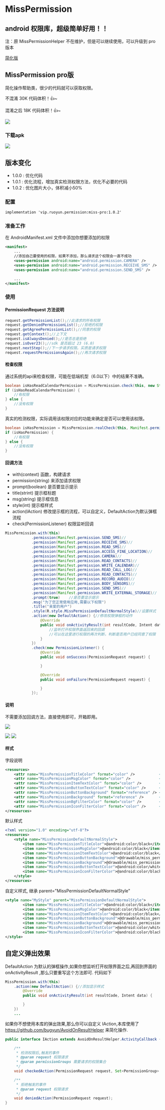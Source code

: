 # MissPermission
android 权限库，超级简单好用！！
---
注：原 MissPermissionHelper 不在维护，但是可以继续使用，可以升级到 pro 版本

[简化版](https://github.com/bugyun/MissPermission/blob/master/MissPermission/README.md)

## MissPermission pro版
简化操作帮助类，很少的代码就可以获取权限。

不混淆 30K 代码体积！👍~

混淆之后 18K 代码体积！👍~

![](https://github.com/bugyun/MissPermission/blob/master/art/0dcc4-xa8pr1.gif?raw=true)

### 下载apk


![](https://github.com/bugyun/MissPermission/blob/master/art/down.png?raw=true)

## 版本变化

- 1.0.0 : 优化代码
- 1.0.1 : 优化流程，增加真实检测权限方法，优化不必要的代码
- 1.0.2 : 优化图片大小，体积减小50%

### 配置
```xml
implementation 'vip.ruoyun.permission:miss-pro:1.0.2'
```

### 准备工作
在 AndroidManifest.xml 文件中添加你想要添加的权限
```xml
<manifest>
    ...
    //添加自己要使用的权限，如果不添加，那么请求这个权限会一直不成功
    <uses-permission android:name="android.permission.CAMERA" />
    <uses-permission android:name="android.permission.RECEIVE_SMS" />
    <uses-permission android:name="android.permission.SEND_SMS" />

    ...
</manifest>
```

### 使用

#### PermissionRequest 方法说明

```java
request.getPermissionList();//此请求的所有权限
request.getDeniedPermissionList();//拒绝的权限
request.getAgreePermissionList();//同意的权限
request.getContext();//上下文
request.isAlwaysDenied();//是否总是拒绝
request.isOver23();//sdk 是否超过 23 (6.0)
request.nextStep();//下一步请求权限。实质是请求权限
request.requestPermissionsAgain();//再次请求权限
```

#### 检查权限

通过系统的api来检查权限，可能在低端机型（6.0以下）中的结果不准确。
```java
boolean isHasReadCalendarPermission = MissPermission.check(this, new String[]{Manifest.permission.READ_CALENDAR});
if (isHasReadCalendarPermission) {
    //有权限
} else {
    //没有权限
}
```

真实的检测权限，实际调用该权限对应的功能来确定是否可以使用该权限。
```java
boolean isHasPermission = MissPermission.realCheck(this, Manifest.permission.READ_SMS);
if (isHasPermission) {
    //有权限
} else {
    //没有权限
}
```



#### 回调方法

- with(context) 函数，构建请求
- permission(string) 来添加请求权限
- prompt(boolean) 是否要显示提示
- title(strint) 提示框标题
- msg(string) 提示框信息
- style(int) 提示框样式
- action(IAction) 修改提示框的流程，可以自定义，DefaultAction为默认弹框流程
- check(PermissionListener) 权限监听回调


```java
MissPermission.with(this)
            .permission(Manifest.permission.SEND_SMS)//
            .permission(Manifest.permission.RECEIVE_SMS)//
            .permission(Manifest.permission.READ_SMS)//
            .permission(Manifest.permission.ACCESS_FINE_LOCATION)//
            .permission(Manifest.permission.CAMERA)//
            .permission(Manifest.permission.READ_CONTACTS)//
            .permission(Manifest.permission.WRITE_CALENDAR)//
            .permission(Manifest.permission.READ_CALL_LOG)//
            .permission(Manifest.permission.READ_CONTACTS)//
            .permission(Manifest.permission.RECORD_AUDIO)//
            .permission(Manifest.permission.BODY_SENSORS)//
            .permission(Manifest.permission.SEND_SMS)//
            .permission(Manifest.permission.WRITE_EXTERNAL_STORAGE)//
            .prompt(true)    //是否要显示提示
            .msg("为了您正常使用应用,需要以下权限")
            .title("亲爱的用户")
            .style(R.style.MissPermissionDefaultNormalStyle)//设置样式
            .action(new DefaultAction() {//修改权限弹框的动作
                @Override
                public void onActivityResult(int resultCode, Intent data) {
                    //监听打开权限界面返回来的回调
                    //可以在这里进行权限的再次判断，判断是否用户已经同意了权限
                }
            })
            .check(new PermissionListener() {
                @Override
                public void onSuccess(PermissionRequest request) {

                }

                @Override
                public void onFailure(PermissionRequest request) {

                }
            });
```



#### 说明

不需要添加回调方法，直接使用即可，开箱即用。

![](https://github.com/bugyun/MissPermission/blob/master/art/Screenshot_20190805-165801.jpg?raw=true)

![](https://github.com/bugyun/MissPermission/blob/master/art/Screenshot_20190816-233942.jpg?raw=true)
![](https://github.com/bugyun/MissPermission/blob/master/art/Screenshot_20190816-233958.jpg?raw=true)

#### 样式
字段说明
```xml
<resources>
    <attr name="MissPermissionTitleColor" format="color" />           <!--标题文字颜色-->
    <attr name="MissPermissionMsgColor" format="color" />             <!--描述文字颜色-->
    <attr name="MissPermissionItemTextColor" format="color" />        <!--权限文字颜色-->
    <attr name="MissPermissionButtonTextColor" format="color" />      <!--按钮文字颜色-->
    <attr name="MissPermissionButtonBackground" format="reference" /> <!--按钮背景-->
    <attr name="MissPermissionBackground" format="reference" />       <!--对话框背景-->
    <attr name="MissPermissionBgFilterColor" format="color" />        <!--背景过滤色-->
    <attr name="MissPermissionIconFilterColor" format="color" />      <!--图标颜色-->
</resources>
```

默认样式
```xml
<?xml version="1.0" encoding="utf-8"?>
<resources>
    <style name="MissPermissionDefaultNormalStyle">
        <item name="MissPermissionTitleColor">@android:color/black</item>
        <item name="MissPermissionMsgColor">@android:color/black</item>
        <item name="MissPermissionItemTextColor">@android:color/black</item>
        <item name="MissPermissionButtonBackground">@drawable/miss_permission_shape_btn_next</item>
        <item name="MissPermissionBackground">@drawable/miss_permission_shape_bg_white</item>
        <item name="MissPermissionButtonTextColor">@android:color/white</item>
        <item name="MissPermissionIconFilterColor">@android:color/black</item>
    </style>
</resources>
```

自定义样式, 继承 parent="MissPermissionDefaultNormalStyle"
```xml
<style name="MyStyle" parent="MissPermissionDefaultNormalStyle">
        <item name="MissPermissionTitleColor">@android:color/black</item>
        <item name="MissPermissionMsgColor">@android:color/black</item>
        <item name="MissPermissionItemTextColor">@android:color/black</item>
        <item name="MissPermissionButtonBackground">@drawable/miss_permission_shape_btn_next</item>
        <item name="MissPermissionBackground">@drawable/miss_permission_shape_bg_white</item>
        <item name="MissPermissionButtonTextColor">@android:color/white</item>
        <item name="MissPermissionIconFilterColor">@android:color/black</item>
</style>
```

## 自定义弹出效果

DefaultAction 为默认的弹框操作,如果你想监听打开权限界面之后,再回到界面的 onActivityResult ,那么只要重写这个方法即可.
代码如下

```java
MissPermission.with(this)
    .action(new DefaultAction() {//添加显示样式
        @Override
        public void onActivityResult(int resultCode, Intent data) {

        }
    })
    ...
```

如果你不想使用本库的弹出效果,那么你可以自定义 IAction,本库使用了 https://github.com/bugyun/AvoidOnResultHelper 来简化操作.
```java
public interface IAction extends AvoidOnResultHelper.ActivityCallback {

    /**
     * 检测权限后,触发的事件
     * @param request 权限请求
     * @param permissionGroups 需要请求的权限集合
     */
    void checkedAction(PermissionRequest request, Set<PermissionGroup> permissionGroups);

    /**
     * 拒绝触发的事件
     * @param request 权限请求
     */
    void deniedAction(PermissionRequest request);
}
```
